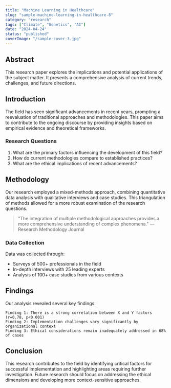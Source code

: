 ```yaml
---
title: "Machine Learning in Healthcare"
slug: "sample-machine-learning-in-healthcare-8"
category: "research"
tags: ["Climate", "Genetics", "AI"]
date: "2024-04-24"
status: "published"
coverImage: "/sample-cover-3.jpg"
---
```


## Abstract

This research paper explores the implications and potential applications of the subject matter. It presents a comprehensive analysis of current trends, challenges, and future directions.

## Introduction

The field has seen significant advancements in recent years, prompting a reevaluation of traditional approaches and methodologies. This paper aims to contribute to the ongoing discourse by providing insights based on empirical evidence and theoretical frameworks.

### Research Questions

1. What are the primary factors influencing the development of this field?
2. How do current methodologies compare to established practices?
3. What are the ethical implications of recent advancements?

## Methodology

Our research employed a mixed-methods approach, combining quantitative data analysis with qualitative interviews and case studies. This triangulation of methods allowed for a more robust examination of the research questions.

> "The integration of multiple methodological approaches provides a more comprehensive understanding of complex phenomena." — Research Methodology Journal

### Data Collection

Data was collected through:

- Surveys of 500+ professionals in the field
- In-depth interviews with 25 leading experts
- Analysis of 100+ case studies from various contexts

## Findings

Our analysis revealed several key findings:

```
Finding 1: There is a strong correlation between X and Y factors (r=0.78, p<0.001)
Finding 2: Implementation challenges vary significantly by organizational context
Finding 3: Ethical considerations remain inadequately addressed in 68% of cases
```

## Conclusion

This research contributes to the field by identifying critical factors for successful implementation and highlighting areas requiring further investigation. Future research should focus on addressing the ethical dimensions and developing more context-sensitive approaches.

